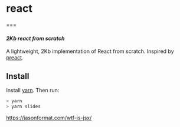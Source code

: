 # react

===

#### _2Kb react from scratch_

A lightweight, 2Kb implementation of React from scratch.
Inspired by [preact][preact].

## Install

Install [yarn][yarn-install]. Then run:

```bash
> yarn
> yarn slides
```

https://jasonformat.com/wtf-is-jsx/

[preact]: https://github.com/preactjs/preact
[yarn-install]: https://yarnpkg.com/lang/en/docs/install/
